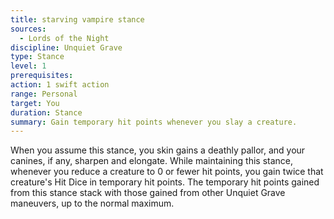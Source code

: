 ```yaml
---
title: starving vampire stance
sources:
  - Lords of the Night
discipline: Unquiet Grave
type: Stance
level: 1
prerequisites:
action: 1 swift action
range: Personal
target: You
duration: Stance
summary: Gain temporary hit points whenever you slay a creature.
---
```


When you assume this stance, you skin gains a deathly pallor, and your canines, if any, sharpen and elongate. While maintaining this stance, whenever you reduce a creature to 0 or fewer hit points, you gain twice that creature's Hit Dice in temporary hit points. The temporary hit points gained from this stance stack with those gained from other Unquiet Grave maneuvers, up to the normal maximum.
